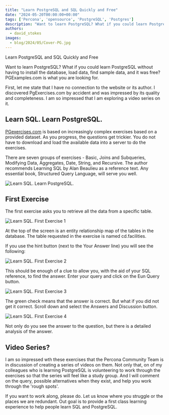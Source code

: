 ```yaml
---
title: "Learn PostgreSQL and SQL Quickly and Free"
date: "2024-05-20T00:00:00+00:00"
tags: ['Percona', 'opensource', 'PostgreSQL', 'Postgres']
description: "Want to learn PostgreSQL? What if you could learn PostgreSQL without having to install the database, load data, find sample data, and it was free?"
authors:
  - david_stokes
images:
  - blog/2024/05/Cover-PG.jpg
---
```


Learn PostgreSQL and SQL Quickly and Free

Want to learn PostgreSQL? What if you could learn PostgreSQL without having to install the database, load data, find sample data, and it was free? PGExamples.com is what you are looking for.

First, let me state that I have no connection to the website or its author. I discovered PgExercises.com by accident and was impressed by its quality and completeness.  I am so impressed that I am exploring a video series on it.

## Learn SQL. Learn PostgreSQL.

[PGexercises.com](https://pgexercises.com/) is based on increasingly complex exercises based on a provided dataset. As you progress, the questions get trickier. You do not have to download and load the available data into a server to do the exercises.  

There are seven groups of exercises - Basic, Joins and Subqueries, Modifying Data, Aggregates, Date, String, and Recursive. The author recommends Learning SQL by Alan Beaulieu as a reference text. Any essential book, Structured Query Language, will serve you well.

![Learn SQL. Learn PostgreSQL.](blog/2024/05/image2.jpg)

## First Exercise

The first exercise asks you to retrieve all the data from a specific table.

![Learn SQL. First Exercise 1](blog/2024/05/image4.jpg)

At the top of the screen is an entity relationship map of the tables in the database. The table requested in the exercise is named cd.facilities.

If you use the hint button (next to the Your Answer line) you will see the following:

![Learn SQL. First Exercise 2](blog/2024/05/image3.jpg)

This should be enough of a clue to allow you, with the aid of your SQL reference, to find the answer. Enter your query and click on the Eun Query button.

![Learn SQL. First Exercise 3](blog/2024/05/image1.jpg)

The green check means that the answer is correct. But what if you did not get it correct. Scroll down and select the Answers and Discussion button.

![Learn SQL. First Exercise 4](blog/2024/05/image5.jpg)

Not only do you see the answer to the question, but there is a detailed analysis of the answer.

## Video Series?

I am so impressed wth these exercises that the Percona Community Team is in discussion of creating a series of videos on them. Not only that, on of my colleagues who is learning PostgreSQL is volunteering to work through the exercises so that the series will feel like a study group. And I will comment on the query, possible alternatives when they exist, and help you work through the 'rough spots'.

If you want to work along, please do. Let us know where you struggle or the places we are redundant. Out goal is to provide a first class learning experience to help people learn SQL and PostgreSQL.
